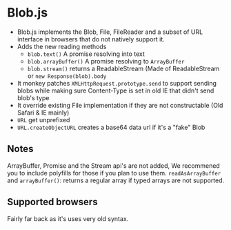Blob.js
==============

- Blob.js implements the Blob, File, FileReader and a subset of URL interface in browsers that do
not natively support it.
- Adds the new reading methods
  - `blob.text()` A promise resolving into text
  - `blob.arrayBuffer()` A promise resolving to `ArrayBuffer`
  - `blob.stream()` returns a ReadableStream (Made of ReadableStream or `new Response(blob).body`
- It monkey patches `XMLHttpRequest.prototype.send` to support sending blobs while making sure Content-Type is set in old IE that didn't send blob's type
- It override existing File implementation if they are not constructable (Old Safari & IE mainly)
- `URL` get unprefixed
- `URL.createObjectURL` creates a base64 data url if it's a "fake" Blob

Notes
------------------ 
ArrayBuffer, Promise and the Stream api's are not added, We recommened you to include polyfills for those if you plan to use them.
`readAsArrayBuffer` and `arrayBuffer()`: returns a regular array if typed arrays are not supported.


Supported browsers
------------------

Fairly far back as it's uses very old syntax.
